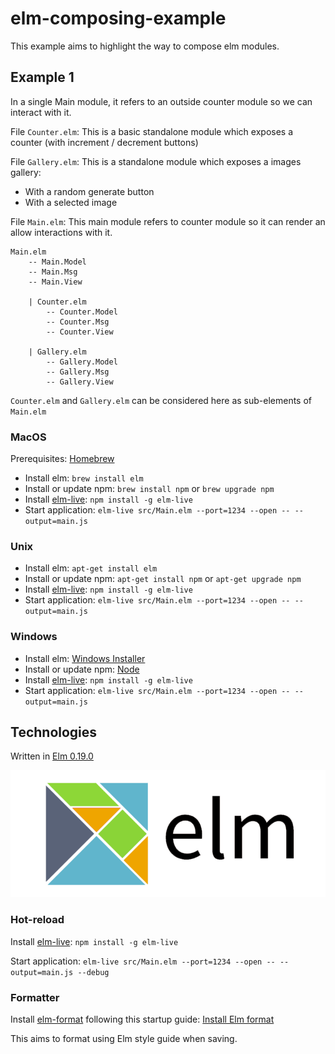 # elm-composing-example

This example aims to highlight the way to compose elm modules.

## Example 1
In a single Main module, it refers to an outside counter module so we can interact with it.

File `Counter.elm`:
This is a basic standalone module which exposes a counter (with increment / decrement buttons)

File `Gallery.elm`:
This is a standalone module which exposes a images gallery:
- With a random generate button 
- With a selected image 

File `Main.elm`: 
This main module refers to counter module so it can render an allow interactions with it.

```
Main.elm 
    -- Main.Model 
    -- Main.Msg
    -- Main.View
    
    | Counter.elm 
        -- Counter.Model
        -- Counter.Msg
        -- Counter.View
    
    | Gallery.elm 
        -- Gallery.Model
        -- Gallery.Msg
        -- Gallery.View
```

`Counter.elm` and `Gallery.elm` can be considered here as sub-elements of `Main.elm` 


### MacOS

Prerequisites: [Homebrew](https://brew.sh/index_fr)

- Install elm: `brew install elm`
- Install or update npm: `brew install npm` or `brew upgrade npm`
- Install [elm-live](https://github.com/wking-io/elm-live): `npm install -g elm-live`
- Start application: `elm-live src/Main.elm --port=1234 --open -- --output=main.js`

### Unix 
- Install elm: `apt-get install elm`
- Install or update npm: `apt-get install npm` or `apt-get upgrade npm`
- Install [elm-live](https://github.com/wking-io/elm-live): `npm install -g elm-live`
- Start application: `elm-live src/Main.elm --port=1234 --open -- --output=main.js`

### Windows
- Install elm: [Windows Installer](https://guide.elm-lang.org/install.html)
- Install or update npm: [Node](https://nodejs.org/en/download/)
- Install [elm-live](https://github.com/wking-io/elm-live): `npm install -g elm-live`
- Start application: `elm-live src/Main.elm --port=1234 --open -- --output=main.js`


## Technologies 
Written in [Elm 0.19.0](https://elm-lang.org/)

![Elm logo](assets/elm_logo.png)

### Hot-reload
Install [elm-live](https://github.com/wking-io/elm-live): `npm install -g elm-live`

Start application: `elm-live src/Main.elm --port=1234 --open -- --output=main.js --debug`

### Formatter
Install [elm-format](https://github.com/avh4/elm-format) following this startup guide: [Install Elm format](https://github.com/avh4/elm-format)

This aims to format using Elm style guide when saving.